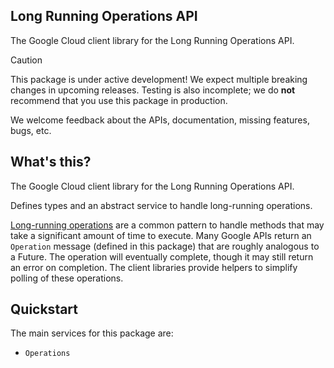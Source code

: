 ## Long Running Operations API

The Google Cloud client library for the Long Running Operations API.

<!-- Code generated by sidekick. DO NOT EDIT. -->

> [!CAUTION]
> This package is under active development! We expect multiple breaking changes
> in upcoming releases. Testing is also incomplete; we do **not** recommend that
> you use this package in production.

We welcome feedback about the APIs, documentation, missing features, bugs, etc.

## What's this?

The Google Cloud client library for the Long Running Operations API.

Defines types and an abstract service to handle long-running operations.

[Long-running operations] are a common pattern to handle methods that may take
a significant amount of time to execute. Many Google APIs return an `Operation`
message (defined in this package) that are roughly analogous to a Future. The
operation will eventually complete, though it may still return an error on
completion. The client libraries provide helpers to simplify polling of these
operations.

[Long-running operations]: https://google.aip.dev/151

## Quickstart

The main services for this package are:

- `Operations`
